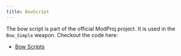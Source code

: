 ```yaml
---
title: BowScript
---
```


The bow script is part of the official ModProj project. It is used in the `Bow_Simple` weapon.
Checkout the code here: 
* [Bow Scripts](https://github.com/fonzieyang/BTModToolkit/tree/master/ModProj/Assets/Build/Bow_Simple/Script)